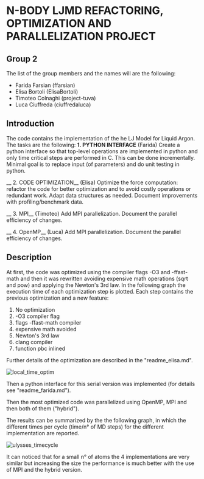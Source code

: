# N-BODY LJMD REFACTORING, OPTIMIZATION AND PARALLELIZATION PROJECT
## Group 2
The list of the group members and the names will are the following:
* Farida Farsian (ffarsian)
* Elisa Bortoli (ElisaBortoli)
* Timoteo Colnaghi (project-tuva)
* Luca Ciuffreda (ciuffredaluca)

## Introduction
The code contains the implementation of the he LJ Model for Liquid Argon.
The tasks are the following:
__1. PYTHON INTERFACE__ (Farida)
Create a python interface so that top-level operations are implemented in
python and only time critical steps are performed in C.
This can be done incrementally. Minimal goal is to replace
input (of parameters) and do unit testing in python.

__ 2. CODE OPTIMIZATION__ (Elisa)
Optimize the force computation: refactor the code for better optimization
and to avoid costly operations or redundant work.
Adapt data structures as needed. Document improvements with
profiling/benchmark data.

__ 3. MPI__ (Timoteo)
Add MPI parallelization. Document the parallel efficiency of changes.

__ 4. OpenMP__ (Luca)
Add MPI parallelization. Document the parallel efficiency of changes.

## Description
At first, the code was optimized using the compiler flags -O3 and -ffast-math
and then it was rewritten avoiding expensive math operations (sqrt and pow)
and applying the Newton's 3rd law.
In the following graph the execution time of each optimization step
is plotted. Each step contains the previous optimization and a new feature:

1. No optimization
2. -O3 compiler flag
3. flags -ffast-math compiler
4. expensive math avoided
5. Newton's 3rd law
6. clang compiler
7. function pbc inlined

Further details of the optimization are described in the "readme_elisa.md".

![local_time_optim](https://user-images.githubusercontent.com/23551722/35654496-b76e840e-06ed-11e8-85b7-f22c2c60a1aa.png)

Then a python interface for this serial version was implemented
(for details see "readme_farida.md").

Then the most optimized code was parallelized using OpenMP, MPI and then both
of them ("hybrid"). 

The results can be summarized by the the following graph, in which
the different times per cycle (time/n° of MD steps)
for the different implementation are reported.

![ulysses_timecycle](https://user-images.githubusercontent.com/23551722/35653743-e8fe0282-06e9-11e8-97a1-84ed40ebe9af.png)

It can noticed that for a small n° of atoms the 4 implementations are very
similar but increasing the size the performance is much better with the use
of MPI and the hybrid version.